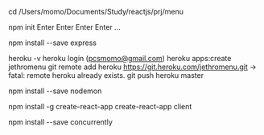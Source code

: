 cd /Users/momo/Documents/Study/reactjs/prj/menu

npm init
Enter Enter Enter Enter ...

npm install --save express

heroku -v
heroku login (pcsmomo@gmail.com)
heroku apps:create jethromenu
git remote add heroku https://git.heroku.com/jethromenu.git
-> fatal: remote heroku already exists.
git push heroku master

npm install --save nodemon

npm install -g create-react-app
create-react-app client

npm install --save concurrently
